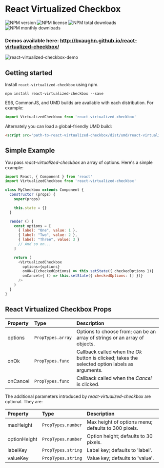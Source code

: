# React Virtualized Checkbox

![NPM version](https://img.shields.io/npm/v/react-virtualized-checkbox.svg?style=flat)
![NPM license](https://img.shields.io/npm/l/react-virtualized-checkbox.svg?style=flat)
![NPM total downloads](https://img.shields.io/npm/dt/react-virtualized-checkbox.svg?style=flat)
![NPM monthly downloads](https://img.shields.io/npm/dm/react-virtualized-checkbox.svg?style=flat)

### Demos available here: http://bvaughn.github.io/react-virtualized-checkbox/

![react-virtualized-checkbox-demo](https://cloud.githubusercontent.com/assets/6179178/15900554/2e509cac-2da0-11e6-8c3a-a7b261eca06b.gif)
## Getting started

Install `react-virtualized-checkbox` using npm.

```shell
npm install react-virtualized-checkbox --save
```

ES6, CommonJS, and UMD builds are available with each distribution.
For example:

```js
import VirtualizedCheckbox from 'react-virtualized-checkbox'
```

Alternately you can load a global-friendly UMD build:

```html
<script src="path-to-react-virtualized-checkbox/dist/umd/react-virtualized-checkbox.js"></script>
```

## Simple Example

You pass _react-virtualized-checkbox_ an array of options. Here's a simple example:

```js
import React, { Component } from 'react'
import VirtualizedCheckbox from 'react-virtualized-checkbox'

class MyCheckbox extends Component {
  constructor (props) {
    super(props)

    this.state = {}
  }

  render () {
    const options = [
      { label: "One", value: 1 },
      { label: "Two", value: 2 },
      { label: "Three", value: 3 }
      // And so on...
    ]

    return (
      <VirtualizedCheckbox
        options={options}
        onOK={(checkedOptions) => this.setState({ checkedOptions })}
        onCancel={ () => this.setState({ checkedOptions: [] })}
      />
    )
  }
}
```

## React Virtualized Checkbox Props

| Property | Type | Description |
|:---|:---|:---|
| options | `PropTypes.array` | Options to choose from; can be an array of strings or an array of objects. |
| onOk | `PropTypes.func` | Callback called when the _Ok_ button is clicked; takes the selected option labels as arguments. |
| onCancel | `PropTypes.func` | Callback called when the _Cancel_ is clicked. |

The additional parameters introduced by _react-virtualized-checkbox_ are optional. They are:

| Property | Type | Description |
|:---|:---|:---|
| maxHeight | `PropTypes.number` | Max height of options menu; defaults to 300 pixels. |
| optionHeight | `PropTypes.number` | Option height; defaults to 30 pixels. |
| labelKey | `PropTypes.string` | Label key; defaults to 'label'. |
| valueKey | `PropTypes.string` | Value key; defaults to 'value'. |
